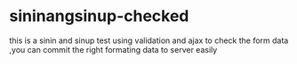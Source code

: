 # sininangsinup-checked

this is a sinin and sinup test using validation and ajax to check the form data ,you can commit the right formating data to server easily 
